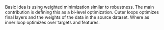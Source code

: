 Basic idea is using weighted minimization similar to robustness. The main contribution is defining this as a bi-level optimization. Outer loops optimizes final layers and the weights of the data in the source dataset. Where as inner loop optimizes over targets and features.
